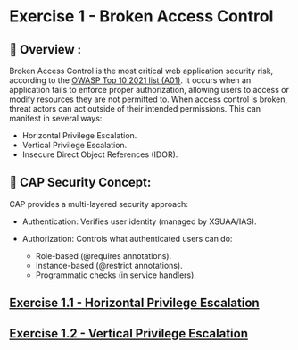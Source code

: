 # Exercise 1 - Broken Access Control

## 📖 Overview :
Broken Access Control  is the most critical web application security risk, according to the [OWASP Top 10 2021 list (A01)](https://owasp.org/Top10/A01_2021-Broken_Access_Control/). It occurs when an application fails to enforce proper authorization, allowing users to access or modify resources they are not permitted to. When access control is broken, threat actors can act outside of their intended permissions. This can manifest in several ways:

- Horizontal Privilege Escalation.
- Vertical Privilege Escalation.
- Insecure Direct Object References (IDOR).

## 🔐 CAP Security Concept: 

CAP provides a multi-layered security approach:

- Authentication: Verifies user identity (managed by XSUAA/IAS).

- Authorization: Controls what authenticated users can do:
    - Role-based (@requires annotations).
    - Instance-based (@restrict annotations).
    - Programmatic checks (in service handlers).

## [Exercise 1.1 - Horizontal Privilege Escalation](./ex1.1/README.md)
## [Exercise 1.2 - Vertical Privilege Escalation](./ex1.2/README.md)


